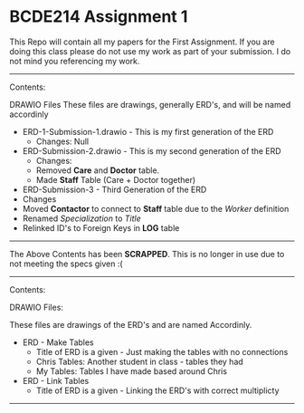 # BCDE214 Assignment 1

This Repo will contain all my papers for the First Assignment. If you are doing this class please do not use my work as part of your submission. I do not mind you referencing my work.

-------

Contents:

DRAWIO Files
These files are drawings, generally ERD's, and will be named accordinly

* ERD-1-Submission-1.drawio - This is my first generation of the ERD
  * Changes: Null
* ERD-Submission-2.drawio - This is my second generation of the ERD
  * Changes: 
  * Removed **Care** and **Doctor** table.
  * Made **Staff** Table (Care + Doctor together)
* ERD-Submission-3 - Third Generation of the ERD
 * Changes
 * Moved **Contactor** to connect to **Staff** table due to the *Worker* definition
 * Renamed *Specialization* to *Title*
 * Relinked ID's to Foreign Keys in **LOG** table

-------

The Above Contents has been **SCRAPPED**. This is no longer in use due to not meeting the specs given :(

-------

Contents:

DRAWIO Files:

These files are drawings of the ERD's and are named Accordinly.

* ERD - Make Tables
  * Title of ERD is a given - Just making the tables with no connections
  * Chris Tables: Another student in class - tables they had
  * My Tables: Tables I have made based around Chris
* ERD - Link Tables
  * Title of ERD is a given - Linking the ERD's with correct multiplicty

-------

